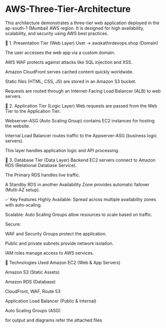 # AWS-Three-Tier-Architecture

This architecture demonstrates a three-tier web application deployed in the ap-south-1 (Mumbai) AWS region. It is designed for high availability, scalability, and security using AWS best practices.

🔸 1. Presentation Tier (Web Layer)
User → awskathirdevops.shop (Domain)

The user accesses the web app via a custom domain.

AWS WAF protects against attacks like SQL injection and XSS.

Amazon CloudFront serves cached content quickly worldwide.

Static files (HTML, CSS, JS) are stored in an Amazon S3 bucket.

Requests are routed through an Internet-Facing Load Balancer (ALB) to web servers.

🔸 2. Application Tier (Logic Layer)
Web requests are passed from the Web Tier to the Application Tier.

Webserver-ASG (Auto Scaling Group) contains EC2 instances for hosting the website.

Internal Load Balancer routes traffic to the Appserver-ASG (business logic servers).

This layer handles application logic and API processing.

🔸 3. Database Tier (Data Layer)
Backend EC2 servers connect to Amazon RDS (Relational Database Service).

The Primary RDS handles live traffic.

A Standby RDS in another Availability Zone provides automatic failover (Multi-AZ setup).

✅ Key Features
Highly Available: Spread across multiple availability zones with auto-scaling.

Scalable: Auto Scaling Groups allow resources to scale based on traffic.

Secure:

WAF and Security Groups protect the application.

Public and private subnets provide network isolation.

IAM roles manage access to AWS services.

🧩 Technologies Used
Amazon EC2 (Web & App Servers)

Amazon S3 (Static Assets)

Amazon RDS (Database)

CloudFront, WAF, Route 53

Application Load Balancer (Public & Internal)

Auto Scaling Groups (ASG)


for output and diagrams refer the attached files
